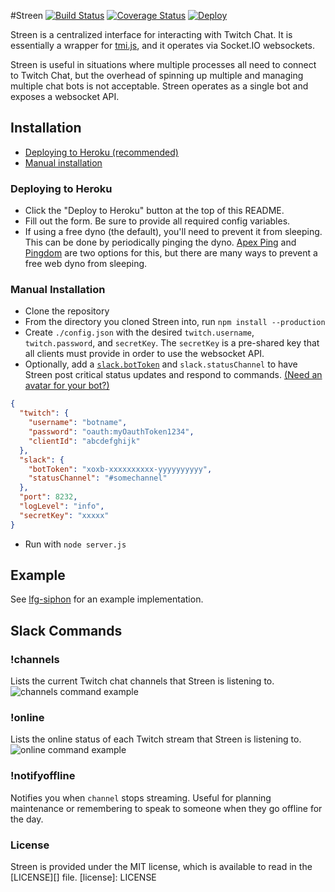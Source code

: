 #Streen [![Build Status](https://travis-ci.org/SupportClass/streen.svg?branch=master)](https://travis-ci.org/SupportClass/streen) [![Coverage Status](https://coveralls.io/repos/github/SupportClass/streen/badge.svg?branch=master)](https://coveralls.io/github/SupportClass/streen?branch=master)
[![Deploy](https://www.herokucdn.com/deploy/button.svg)](https://heroku.com/deploy)  

Streen is a centralized interface for interacting with Twitch Chat. It is essentially a wrapper for 
[tmi.js](https://docs.tmijs.org/), and it operates via Socket.IO websockets.

Streen is useful in situations where multiple processes all need to connect to Twitch Chat, 
but the overhead of spinning up multiple and managing multiple chat bots is not acceptable. 
Streen operates as a single bot and exposes a websocket API.

## Installation
- [Deploying to Heroku (recommended)](#deploying-to-heroku)
- [Manual installation](#manual-installation)

### Deploying to Heroku
- Click the "Deploy to Heroku" button at the top of this README.
- Fill out the form. Be sure to provide all required config variables.
- If using a free dyno (the default), you'll need to prevent it from sleeping. 
This can be done by periodically pinging the dyno. [Apex Ping](https://ping.apex.sh/) and 
[Pingdom](https://www.pingdom.com/) are two options for this, but there are many ways to prevent a free web dyno from 
sleeping.

### Manual Installation
- Clone the repository
- From the directory you cloned Streen into, run `npm install --production`
- Create `./config.json` with the desired `twitch.username`, `twitch.password`, and `secretKey`. 
The `secretKey` is a pre-shared key that all clients must provide in order to use the websocket API.
- Optionally, add a [`slack.botToken`](https://my.slack.com/services/new/bot) and `slack.statusChannel` 
to have Streen post critical status updates and respond to commands. 
[(Need an avatar for your bot?)](http://i.imgur.com/7LNvGeK.jpg)
```json
{
  "twitch": {
    "username": "botname",
    "password": "oauth:myOauthToken1234",
    "clientId": "abcdefghijk"
  },
  "slack": {
    "botToken": "xoxb-xxxxxxxxxx-yyyyyyyyyy",
    "statusChannel": "#somechannel"
  },
  "port": 8232,
  "logLevel": "info",
  "secretKey": "xxxxx"
}
```
- Run with `node server.js`

## Example
See [lfg-siphon](https://github.com/SupportClass/lfg-siphon) for an example implementation.

## Slack Commands
### !channels
Lists the current Twitch chat channels that Streen is listening to.  
![channels command example](https://i.imgur.com/072ECjo.png)

### !online
Lists the online status of each Twitch stream that Streen is listening to.  
![online command example](https://i.imgur.com/TMiOISh.png)

### !notifyoffline <channel>
Notifies you when `channel` stops streaming. Useful for planning maintenance or remembering
to speak to someone when they go offline for the day.

### License
Streen is provided under the MIT license, which is available to read in the [LICENSE][] file.
[license]: LICENSE

